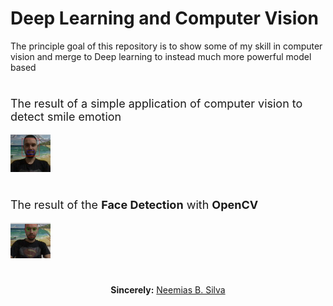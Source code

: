 # Deep Learning and Computer Vision

The principle goal of this repository is to show some of my skill in computer vision and merge to Deep learning to instead much more powerful model based

#

<p style="font-size:18px"> The result of a simple application of computer vision to detect smile emotion</p>

<img src="smile-result.png" width="64">


#

<p style="font-size:18px">The result of the <b>Face Detection</b> with <b>OpenCV</b> 
</p>

<img src="face-eye.png" width="64">



# 

<p align="center"><b>Sincerely:</b> <a href="https://github.com/neemiasbsilva">Neemias B. Silva</a></p>
